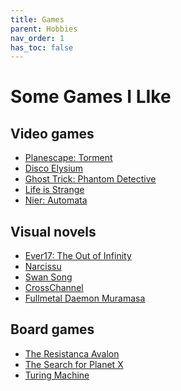 ```yaml
---
title: Games
parent: Hobbies
nav_order: 1
has_toc: false
---
```

# Some Games I LIke

## Video games
- [Planescape: Torment](https://en.wikipedia.org/wiki/Planescape:_Torment)
- [Disco Elysium](https://en.wikipedia.org/wiki/Disco_Elysium)
- [Ghost Trick: Phantom Detective](https://en.wikipedia.org/wiki/Ghost_Trick:_Phantom_Detective)
- [Life is Strange](https://en.wikipedia.org/wiki/Life_Is_Strange)
- [Nier: Automata](https://en.wikipedia.org/wiki/Nier:_Automata)

## Visual novels
- [Ever17: The Out of Infinity](https://en.wikipedia.org/wiki/Ever17:_The_Out_of_Infinity)
- [Narcissu](https://en.wikipedia.org/wiki/Narcissu)
- [Swan Song](https://en.wikipedia.org/wiki/Swan_Song_(visual_novel))
- [CrossChannel](https://en.wikipedia.org/wiki/Cross_Channel)
- [Fullmetal Daemon Muramasa](https://en.wikipedia.org/wiki/Full_Metal_Daemon_Muramasa)

## Board games
- [The Resistanca Avalon](https://en.wikipedia.org/wiki/The_Resistance:_Avalon)
- [The Search for Planet X](https://en.wikipedia.org/wiki/The_Search_for_Planet_X)
- [Turing Machine](https://en.wikipedia.org/wiki/Turing_Machine_(board_game))
